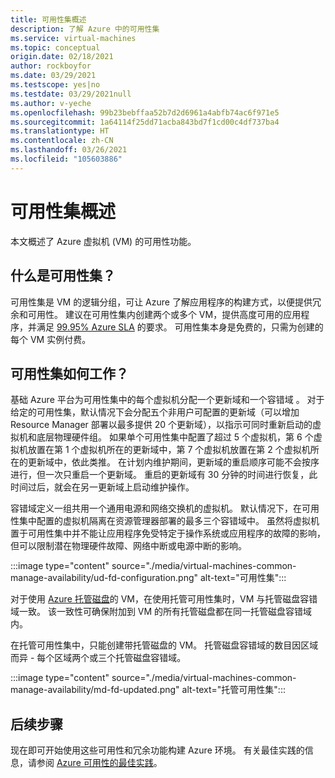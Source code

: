 ```yaml
---
title: 可用性集概述
description: 了解 Azure 中的可用性集
ms.service: virtual-machines
ms.topic: conceptual
origin.date: 02/18/2021
author: rockboyfor
ms.date: 03/29/2021
ms.testscope: yes|no
ms.testdate: 03/29/2021null
ms.author: v-yeche
ms.openlocfilehash: 99b23bebffaa52b7d2d6961a4abfb74ac6f971e5
ms.sourcegitcommit: 1a64114f25dd71acba843bd7f1cd00c4df737ba4
ms.translationtype: HT
ms.contentlocale: zh-CN
ms.lasthandoff: 03/26/2021
ms.locfileid: "105603886"
---
```

# <a name="availability-sets-overview"></a>可用性集概述

本文概述了 Azure 虚拟机 (VM) 的可用性功能。

## <a name="what-is-an-availability-set"></a>什么是可用性集？ 

可用性集是 VM 的逻辑分组，可让 Azure 了解应用程序的构建方式，以便提供冗余和可用性。 建议在可用性集内创建两个或多个 VM，提供高度可用的应用程序，并满足 [99.95% Azure SLA](https://www.azure.cn/support/sla/virtual-machines/) 的要求。 可用性集本身是免费的，只需为创建的每个 VM 实例付费。

## <a name="how-do-availability-sets-work"></a>可用性集如何工作？
基础 Azure 平台为可用性集中的每个虚拟机分配一个更新域和一个容错域 。 对于给定的可用性集，默认情况下会分配五个非用户可配置的更新域（可以增加 Resource Manager 部署以最多提供 20 个更新域），以指示可同时重新启动的虚拟机和底层物理硬件组。 如果单个可用性集中配置了超过 5 个虚拟机，第 6 个虚拟机放置在第 1 个虚拟机所在的更新域中，第 7 个虚拟机放置在第 2 个虚拟机所在的更新域中，依此类推。 在计划内维护期间，更新域的重启顺序可能不会按序进行，但一次只重启一个更新域。 重启的更新域有 30 分钟的时间进行恢复，此时间过后，就会在另一更新域上启动维护操作。

容错域定义一组共用一个通用电源和网络交换机的虚拟机。 默认情况下，在可用性集中配置的虚拟机隔离在资源管理器部署的最多三个容错域中。 虽然将虚拟机置于可用性集中并不能让应用程序免受特定于操作系统或应用程序的故障的影响，但可以限制潜在物理硬件故障、网络中断或电源中断的影响。

:::image type="content" source="./media/virtual-machines-common-manage-availability/ud-fd-configuration.png" alt-text="可用性集":::

对于使用 [Azure 托管磁盘](./faq-for-disks.md)的 VM，在使用托管可用性集时，VM 与托管磁盘容错域一致。 该一致性可确保附加到 VM 的所有托管磁盘都在同一托管磁盘容错域内。 

在托管可用性集中，只能创建带托管磁盘的 VM。 托管磁盘容错域的数目因区域而异 - 每个区域两个或三个托管磁盘容错域。 

:::image type="content" source="./media/virtual-machines-common-manage-availability/md-fd-updated.png" alt-text="托管可用性集":::

## <a name="next-steps"></a>后续步骤
现在即可开始使用这些可用性和冗余功能构建 Azure 环境。 有关最佳实践的信息，请参阅 [Azure 可用性的最佳实践](https://docs.microsoft.com/azure/architecture/checklist/resiliency-per-service)。

<!--Update_Description: new article about availability set overview-->
<!--NEW.date: 03/29/2021-->